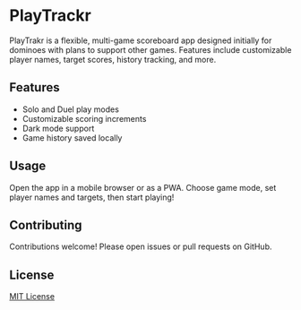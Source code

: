# PlayTrackr
PlayTrakr is a flexible, multi-game scoreboard app designed initially for dominoes with plans to support other games. Features include customizable player names, target scores, history tracking, and more.

## Features

- Solo and Duel play modes  
- Customizable scoring increments  
- Dark mode support  
- Game history saved locally  

## Usage

Open the app in a mobile browser or as a PWA. Choose game mode, set player names and targets, then start playing!

## Contributing

Contributions welcome! Please open issues or pull requests on GitHub.

## License

[MIT License](LICENSE)
